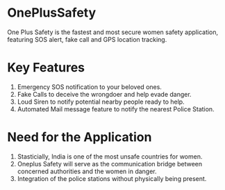 # OnePlusSafety
One Plus Safety is the fastest and most secure women safety application, featuring SOS alert, fake call	and GPS location tracking.

# Key Features
1. Emergency SOS notification to your beloved ones.
2. Fake Calls to deceive the wrongdoer and help evade danger.
3. Loud Siren to notify potential nearby people ready to help.
4. Automated Mail message feature to notify the nearest Police Station.

# Need for the Application
1. Stasticially, India is one of the most unsafe countries for women.
2. Oneplus Safety will serve as the communication bridge between concerned authorities and the women in danger.
3. Integration of the police stations without physically being present.
